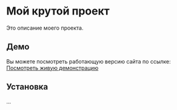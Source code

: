# Мой крутой проект

Это описание моего проекта.

## Демо

Вы можете посмотреть работающую версию сайта по ссылке:
[Посмотреть живую демонстрацию]([https://my-project.github.io](https://k1n9gg07.github.io/-contact-card/))

## Установка

... 
